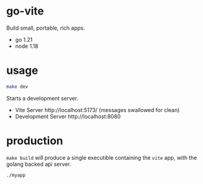 # go-vite

Build small, portable, rich apps.

* go 1.21
* node 1.18

# usage

```bash
make dev
```

Starts a development server.

* Vite Server http://localhost:5173/ (messages swallowed for clean)
* Development Server http://localhost:8080


# production

`make build` will produce a single executible containing the `vite` app, with the golang backed api server.

```bash
./myapp
```


